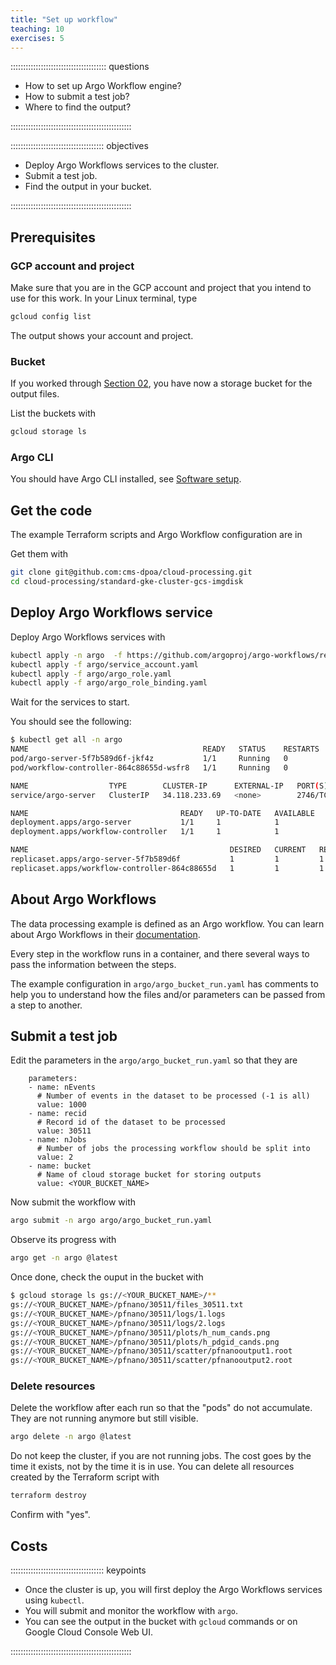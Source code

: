 ```yaml
---
title: "Set up workflow"
teaching: 10
exercises: 5 
---
```


:::::::::::::::::::::::::::::::::::::: questions 

- How to set up Argo Workflow engine?
- How to submit a test job?
- Where to find the output?

::::::::::::::::::::::::::::::::::::::::::::::::

::::::::::::::::::::::::::::::::::::: objectives

- Deploy Argo Workflows services to the cluster.
- Submit a test job.
- Find the output in your bucket.

::::::::::::::::::::::::::::::::::::::::::::::::


## Prerequisites


### GCP account and project

Make sure that you are in the GCP account and project that you intend to use for this work. In your Linux terminal, type

```bash
gcloud config list
```

The output shows your account and project. 

### Bucket

If you worked through [Section 02](episodes/02-storage), you have now a storage bucket for the output files.

List the buckets with

```bash
gcloud storage ls
```

### Argo CLI

You should have Argo CLI installed, see [Software setup](index.html#software-setup).


## Get the code

The example Terraform scripts and Argo Workflow configuration are in 

Get them with

```bash
git clone git@github.com:cms-dpoa/cloud-processing.git
cd cloud-processing/standard-gke-cluster-gcs-imgdisk
```

## Deploy Argo Workflows service

Deploy Argo Workflows services with

```bash
kubectl apply -n argo  -f https://github.com/argoproj/argo-workflows/releases/download/v3.5.10/install.yaml
kubectl apply -f argo/service_account.yaml
kubectl apply -f argo/argo_role.yaml
kubectl apply -f argo/argo_role_binding.yaml
```

Wait for the services to start. 

You should see the following:

```bash
$ kubectl get all -n argo
NAME                                       READY   STATUS    RESTARTS   AGE
pod/argo-server-5f7b589d6f-jkf4z           1/1     Running   0          24s
pod/workflow-controller-864c88655d-wsfr8   1/1     Running   0          24s

NAME                  TYPE        CLUSTER-IP      EXTERNAL-IP   PORT(S)    AGE
service/argo-server   ClusterIP   34.118.233.69   <none>        2746/TCP   25s

NAME                                  READY   UP-TO-DATE   AVAILABLE   AGE
deployment.apps/argo-server           1/1     1            1           24s
deployment.apps/workflow-controller   1/1     1            1           24s

NAME                                             DESIRED   CURRENT   READY   AGE
replicaset.apps/argo-server-5f7b589d6f           1         1         1       24s
replicaset.apps/workflow-controller-864c88655d   1         1         1       24s
```

## About Argo Workflows

The data processing example is defined as an Argo workflow. You can learn about Argo Workflows in their [documentation](https://argo-workflows.readthedocs.io/en/latest/).

Every step in the workflow runs in a container, and there several ways to pass the information between the steps.

The example configuration in `argo/argo_bucket_run.yaml` has comments to help you to understand how the files and/or parameters can be passed from a step to another.

## Submit a test job

Edit the parameters in the `argo/argo_bucket_run.yaml` so that they are

```
    parameters:
    - name: nEvents
      # Number of events in the dataset to be processed (-1 is all)
      value: 1000
    - name: recid
      # Record id of the dataset to be processed
      value: 30511
    - name: nJobs
      # Number of jobs the processing workflow should be split into
      value: 2
    - name: bucket
      # Name of cloud storage bucket for storing outputs
      value: <YOUR_BUCKET_NAME>
```

Now submit the workflow with

```bash
argo submit -n argo argo/argo_bucket_run.yaml
```

Observe its progress with

```bash
argo get -n argo @latest
```

Once done, check the ouput in the bucket with

```bash
$ gcloud storage ls gs://<YOUR_BUCKET_NAME>/**
gs://<YOUR_BUCKET_NAME>/pfnano/30511/files_30511.txt
gs://<YOUR_BUCKET_NAME>/pfnano/30511/logs/1.logs
gs://<YOUR_BUCKET_NAME>/pfnano/30511/logs/2.logs
gs://<YOUR_BUCKET_NAME>/pfnano/30511/plots/h_num_cands.png
gs://<YOUR_BUCKET_NAME>/pfnano/30511/plots/h_pdgid_cands.png
gs://<YOUR_BUCKET_NAME>/pfnano/30511/scatter/pfnanooutput1.root
gs://<YOUR_BUCKET_NAME>/pfnano/30511/scatter/pfnanooutput2.root
```

### Delete resources

Delete the workflow after each run so that the "pods" do not accumulate. They are not running anymore but still visible.

```bash
argo delete -n argo @latest
```

Do not keep the cluster, if you are not running jobs. The cost goes by the time it exists, not by the time it is in use. You can delete all resources created by the Terraform script with

```bash
terraform destroy
```

Confirm with "yes".

## Costs






::::::::::::::::::::::::::::::::::::: keypoints 

- Once the cluster is up, you will first deploy the Argo Workflows services using `kubectl`.
- You will submit and monitor the workflow with `argo`.
- You can see the output in the bucket with `gcloud` commands or on Google Cloud Console Web UI.


::::::::::::::::::::::::::::::::::::::::::::::::

